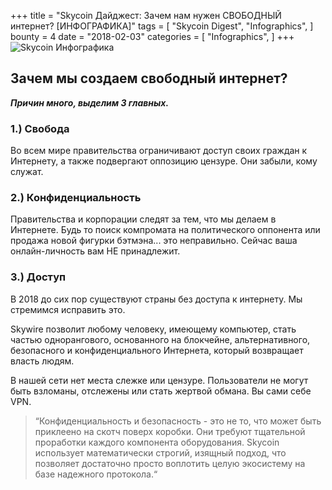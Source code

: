 +++
title = "Skycoin Дайджест: Зачем нам нужен СВОБОДНЫЙ интернет? [ИНФОГРАФИКА]"
tags = [
    "Skycoin Digest",
    "Infographics",
]
bounty = 4
date = "2018-02-03"
categories = [
    "Infographics",
]
+++
![Skycoin Инфографика](/img/Why-do-we-need-a-free-internet.jpg)

## Зачем мы создаем свободный интернет?

**_Причин много, выделим 3 главных._**

### 1.) Свобода 

Во всем мире правительства ограничивают доступ своих граждан к Интернету, а также подвергают оппозицию цензуре. Они забыли, кому служат.

### 2.) Конфиденциальность

Правительства и корпорации следят за тем, что мы делаем в Интернете. Будь то поиск компромата на политического оппонента или продажа новой фигурки бэтмэна... это неправильно. Сейчас ваша онлайн-личность вам НЕ принадлежит.

### 3.) Доступ

В 2018 до сих пор существуют страны без доступа к интернету. Мы стремимся исправить это.

Skywire позволит любому человеку, имеющему компьютер, стать частью однорангового, основанного на блокчейне, альтернативного, безопасного и конфиденциального Интернета, который возвращает власть людям.

В нашей сети нет места слежке или цензуре. Пользователи не могут быть взломаны, отслежены или стать жертвой обмана. 
Вы сами себе VPN.

> “Конфиденциальность и безопасность - это не то, что может быть приклеено на скотч поверх коробки. Они требуют тщательной проработки каждого компонента оборудования. Skycoin использует математически строгий, изящный подход, что позволяет достаточно просто воплотить целую экосистему на базе надежного протокола.“
